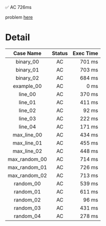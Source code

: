 ✅  AC  726ms

problem [here](https://judge.yosupo.jp/problem/lca)

# Detail

| Case Name | Status | Exec Time |
|:---------:|:------:|---------:|
| binary_00 | AC | 701 ms |
| binary_01 | AC | 703 ms |
| binary_02 | AC | 684 ms |
| example_00 | AC | 0 ms |
| line_00 | AC | 370 ms |
| line_01 | AC | 411 ms |
| line_02 | AC | 92 ms |
| line_03 | AC | 222 ms |
| line_04 | AC | 171 ms |
| max_line_00 | AC | 434 ms |
| max_line_01 | AC | 455 ms |
| max_line_02 | AC | 448 ms |
| max_random_00 | AC | 714 ms |
| max_random_01 | AC | 726 ms |
| max_random_02 | AC | 713 ms |
| random_00 | AC | 539 ms |
| random_01 | AC | 611 ms |
| random_02 | AC | 96 ms |
| random_03 | AC | 431 ms |
| random_04 | AC | 278 ms |


